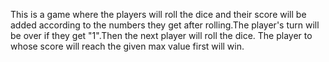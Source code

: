 This is a game where the players will roll the dice and their score will be added according to the numbers they get after rolling.The player's turn will be over if they get "1".Then the next player will roll the dice. The player to whose score will reach the given max value first will win.
